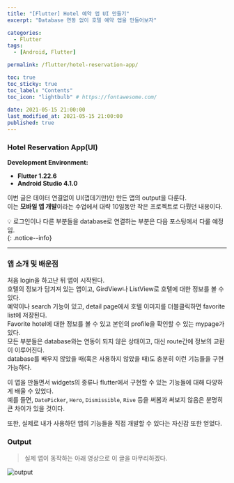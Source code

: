```yaml
---
title: "[Flutter] Hotel 예약 앱 UI 만들기"
excerpt: "Database 연동 없이 호텔 예약 앱을 만들어보자"

categories:
  - Flutter
tags:
  - [Android, Flutter]

permalink: /flutter/hotel-reservation-app/

toc: true
toc_sticky: true
toc_label: "Contents"
toc_icon: "lightbulb" # https://fontawesome.com/
 
date: 2021-05-15 21:00:00
last_modified_at: 2021-05-15 21:00:00
published: true
---
```


### Hotel Reservation App(UI)

**Development Environment:**  
  - **Flutter 1.22.6**  
  - **Android Studio 4.1.0**  

이번 글은 데이터 연결없이 UI(껍데기만)만 만든 앱의 output을 다룬다.  
이는 **모바일 앱 개발**이라는 수업에서 대략 10일동안 작은 프로젝트로 다뤘던 내용이다.  

💡 로그인이나 다른 부분들을 database로 연결하는 부분은 다음 포스팅에서 다룰 예정임.  
{: .notice--info}

---

### 앱 소개 및 배운점 

처음 login을 하고난 뒤 앱이 시작된다.  
호텔의 정보가 담겨져 있는 앱이고, GirdView나 ListView로 호텔에 대한 정보를 볼 수 있다.  
예약이나 search 기능이 있고, detail page에서 호텔 이미지를 더블클릭하면 favorite list에 저장된다.    
Favorite hotel에 대한 정보를 볼 수 있고 본인의 profile을 확인할 수 있는 mypage가 있다.  
모든 부분들은 database와는 연동이 되지 않은 상태이고, 대신 route간에 정보의 교환이 이루어진다.  
database를 배우지 않았을 때(혹은 사용하지 않았을 때)도 충분히 이런 기능들을 구현 가능하다.  

이 앱을 만들면서 widgets의 종류나 flutter에서 구현할 수 있는 기능들에 대해 다양하게 배울 수 있었다.  
예를 들면, `DatePicker`, `Hero`, `Dismissible`, `Rive` 등을 써봄과 써보지 않음은 분명히 큰 차이가 있을 것이다.  

또한, 실제로 내가 사용하던 앱의 기능들을 직접 개발할 수 있다는 자신감 또한 얻었다.  

### Output  

> 실제 앱이 동작하는 아래 영상으로 이 글을 마무리하겠다.  

![output](/assets/images/post_img/hotel-reservation-app/hotel_ui.gif)   